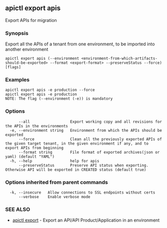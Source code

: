 ## apictl export apis

Export APIs for migration

### Synopsis

Export all the APIs of a tenant from one environment, to be imported into another environment

```
apictl export apis (--environment <environment-from-which-artifacts-should-be-exported> --format <export-format> --preserveStatus --force) [flags]
```

### Examples

```
apictl export apis -e production --force
apictl export apis -e production
NOTE: The flag (--environment (-e)) is mandatory
```

### Options

```
      --all                  Export working copy and all revisions for the APIs in the environments 
  -e, --environment string   Environment from which the APIs should be exported
      --force                Clean all the previously exported APIs of the given target tenant, in the given environment if any, and to export APIs from beginning
      --format string        File format of exported archives(json or yaml) (default "YAML")
  -h, --help                 help for apis
      --preserveStatus       Preserve API status when exporting. Otherwise API will be exported in CREATED status (default true)
```

### Options inherited from parent commands

```
  -k, --insecure   Allow connections to SSL endpoints without certs
      --verbose    Enable verbose mode
```

### SEE ALSO

* [apictl export](apictl_export.md)	 - Export an API/API Product/Application in an environment

